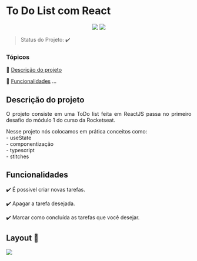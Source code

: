 <h1>To Do List com React</h1> 

<p align="center">
  <img src="https://img.shields.io/static/v1?label=react&message=framework&color=blue&style=for-the-badge&logo=REACT"/>
  <img src="http://img.shields.io/static/v1?label=STATUS&message=CONCLUIDO&color=GREEN&style=for-the-badge"/>
</p>

> Status do Projeto: ✔️

### Tópicos 

:small_blue_diamond: [Descrição do projeto](#descrição-do-projeto)

:small_blue_diamond: [Funcionalidades](#funcionalidades)
... 

## Descrição do projeto 

<p align="justify">
  O projeto consiste em uma ToDo list feita em ReactJS passa no primeiro desafio do módulo 1 do curso da Rocketseat.
</p>
<p align="justify">
  Nesse projeto nós colocamos em prática conceitos como:<br>
  - useState <br>
  - componentização <br>
  - typescript <br>
  - stitches <br>
</p>

## Funcionalidades

:heavy_check_mark: É possivel criar novas tarefas.

:heavy_check_mark: Apagar a tarefa desejada.

:heavy_check_mark: Marcar como concluída as tarefas que você desejar.

## Layout :dash:

<img src="https://user-images.githubusercontent.com/102324315/194549772-02684551-74e6-471f-82c2-17c220092b94.svg" />
